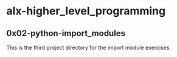 # alx-higher_level_programming

## 0x02-python-import_modules
This is the third project directory for the import module exercises.
